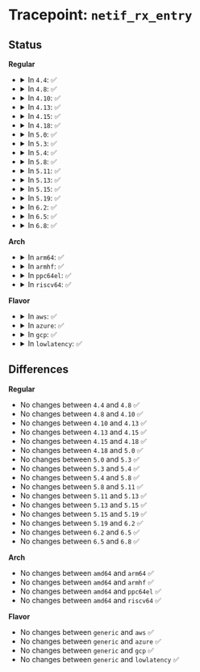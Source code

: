 # Tracepoint: <code>netif_rx_entry</code>

## Status
<b>Regular</b>
<ul>
<li>
<details>
<summary>In <code>4.4</code>: ✅</summary>

Event:

```c
struct trace_event_raw_net_dev_rx_verbose_template {
    struct trace_entry ent;
    u32 __data_loc_name;
    unsigned int napi_id;
    u16 queue_mapping;
    const void *skbaddr;
    bool vlan_tagged;
    u16 vlan_proto;
    u16 vlan_tci;
    u16 protocol;
    u8 ip_summed;
    u32 hash;
    bool l4_hash;
    unsigned int len;
    unsigned int data_len;
    unsigned int truesize;
    bool mac_header_valid;
    int mac_header;
    unsigned char nr_frags;
    u16 gso_size;
    u16 gso_type;
    char __data[0];
};
```
Function:

```c
void trace_event_raw_event_net_dev_rx_verbose_template(void *__data, const struct sk_buff *skb);
```
</details>
</li>
<li>
<details>
<summary>In <code>4.8</code>: ✅</summary>

Event:

```c
struct trace_event_raw_net_dev_rx_verbose_template {
    struct trace_entry ent;
    u32 __data_loc_name;
    unsigned int napi_id;
    u16 queue_mapping;
    const void *skbaddr;
    bool vlan_tagged;
    u16 vlan_proto;
    u16 vlan_tci;
    u16 protocol;
    u8 ip_summed;
    u32 hash;
    bool l4_hash;
    unsigned int len;
    unsigned int data_len;
    unsigned int truesize;
    bool mac_header_valid;
    int mac_header;
    unsigned char nr_frags;
    u16 gso_size;
    u16 gso_type;
    char __data[0];
};
```
Function:

```c
void trace_event_raw_event_net_dev_rx_verbose_template(void *__data, const struct sk_buff *skb);
```
</details>
</li>
<li>
<details>
<summary>In <code>4.10</code>: ✅</summary>

Event:

```c
struct trace_event_raw_net_dev_rx_verbose_template {
    struct trace_entry ent;
    u32 __data_loc_name;
    unsigned int napi_id;
    u16 queue_mapping;
    const void *skbaddr;
    bool vlan_tagged;
    u16 vlan_proto;
    u16 vlan_tci;
    u16 protocol;
    u8 ip_summed;
    u32 hash;
    bool l4_hash;
    unsigned int len;
    unsigned int data_len;
    unsigned int truesize;
    bool mac_header_valid;
    int mac_header;
    unsigned char nr_frags;
    u16 gso_size;
    u16 gso_type;
    char __data[0];
};
```
Function:

```c
void trace_event_raw_event_net_dev_rx_verbose_template(void *__data, const struct sk_buff *skb);
```
</details>
</li>
<li>
<details>
<summary>In <code>4.13</code>: ✅</summary>

Event:

```c
struct trace_event_raw_net_dev_rx_verbose_template {
    struct trace_entry ent;
    u32 __data_loc_name;
    unsigned int napi_id;
    u16 queue_mapping;
    const void *skbaddr;
    bool vlan_tagged;
    u16 vlan_proto;
    u16 vlan_tci;
    u16 protocol;
    u8 ip_summed;
    u32 hash;
    bool l4_hash;
    unsigned int len;
    unsigned int data_len;
    unsigned int truesize;
    bool mac_header_valid;
    int mac_header;
    unsigned char nr_frags;
    u16 gso_size;
    u16 gso_type;
    char __data[0];
};
```
Function:

```c
void trace_event_raw_event_net_dev_rx_verbose_template(void *__data, const struct sk_buff *skb);
```
</details>
</li>
<li>
<details>
<summary>In <code>4.15</code>: ✅</summary>

Event:

```c
struct trace_event_raw_net_dev_rx_verbose_template {
    struct trace_entry ent;
    u32 __data_loc_name;
    unsigned int napi_id;
    u16 queue_mapping;
    const void *skbaddr;
    bool vlan_tagged;
    u16 vlan_proto;
    u16 vlan_tci;
    u16 protocol;
    u8 ip_summed;
    u32 hash;
    bool l4_hash;
    unsigned int len;
    unsigned int data_len;
    unsigned int truesize;
    bool mac_header_valid;
    int mac_header;
    unsigned char nr_frags;
    u16 gso_size;
    u16 gso_type;
    char __data[0];
};
```
Function:

```c
void trace_event_raw_event_net_dev_rx_verbose_template(void *__data, const struct sk_buff *skb);
```
</details>
</li>
<li>
<details>
<summary>In <code>4.18</code>: ✅</summary>

Event:

```c
struct trace_event_raw_net_dev_rx_verbose_template {
    struct trace_entry ent;
    u32 __data_loc_name;
    unsigned int napi_id;
    u16 queue_mapping;
    const void *skbaddr;
    bool vlan_tagged;
    u16 vlan_proto;
    u16 vlan_tci;
    u16 protocol;
    u8 ip_summed;
    u32 hash;
    bool l4_hash;
    unsigned int len;
    unsigned int data_len;
    unsigned int truesize;
    bool mac_header_valid;
    int mac_header;
    unsigned char nr_frags;
    u16 gso_size;
    u16 gso_type;
    char __data[0];
};
```
Function:

```c
void trace_event_raw_event_net_dev_rx_verbose_template(void *__data, const struct sk_buff *skb);
```
</details>
</li>
<li>
<details>
<summary>In <code>5.0</code>: ✅</summary>

Event:

```c
struct trace_event_raw_net_dev_rx_verbose_template {
    struct trace_entry ent;
    u32 __data_loc_name;
    unsigned int napi_id;
    u16 queue_mapping;
    const void *skbaddr;
    bool vlan_tagged;
    u16 vlan_proto;
    u16 vlan_tci;
    u16 protocol;
    u8 ip_summed;
    u32 hash;
    bool l4_hash;
    unsigned int len;
    unsigned int data_len;
    unsigned int truesize;
    bool mac_header_valid;
    int mac_header;
    unsigned char nr_frags;
    u16 gso_size;
    u16 gso_type;
    char __data[0];
};
```
Function:

```c
void trace_event_raw_event_net_dev_rx_verbose_template(void *__data, const struct sk_buff *skb);
```
</details>
</li>
<li>
<details>
<summary>In <code>5.3</code>: ✅</summary>

Event:

```c
struct trace_event_raw_net_dev_rx_verbose_template {
    struct trace_entry ent;
    u32 __data_loc_name;
    unsigned int napi_id;
    u16 queue_mapping;
    const void *skbaddr;
    bool vlan_tagged;
    u16 vlan_proto;
    u16 vlan_tci;
    u16 protocol;
    u8 ip_summed;
    u32 hash;
    bool l4_hash;
    unsigned int len;
    unsigned int data_len;
    unsigned int truesize;
    bool mac_header_valid;
    int mac_header;
    unsigned char nr_frags;
    u16 gso_size;
    u16 gso_type;
    char __data[0];
};
```
Function:

```c
void trace_event_raw_event_net_dev_rx_verbose_template(void *__data, const struct sk_buff *skb);
```
</details>
</li>
<li>
<details>
<summary>In <code>5.4</code>: ✅</summary>

Event:

```c
struct trace_event_raw_net_dev_rx_verbose_template {
    struct trace_entry ent;
    u32 __data_loc_name;
    unsigned int napi_id;
    u16 queue_mapping;
    const void *skbaddr;
    bool vlan_tagged;
    u16 vlan_proto;
    u16 vlan_tci;
    u16 protocol;
    u8 ip_summed;
    u32 hash;
    bool l4_hash;
    unsigned int len;
    unsigned int data_len;
    unsigned int truesize;
    bool mac_header_valid;
    int mac_header;
    unsigned char nr_frags;
    u16 gso_size;
    u16 gso_type;
    char __data[0];
};
```
Function:

```c
void trace_event_raw_event_net_dev_rx_verbose_template(void *__data, const struct sk_buff *skb);
```
</details>
</li>
<li>
<details>
<summary>In <code>5.8</code>: ✅</summary>

Event:

```c
struct trace_event_raw_net_dev_rx_verbose_template {
    struct trace_entry ent;
    u32 __data_loc_name;
    unsigned int napi_id;
    u16 queue_mapping;
    const void *skbaddr;
    bool vlan_tagged;
    u16 vlan_proto;
    u16 vlan_tci;
    u16 protocol;
    u8 ip_summed;
    u32 hash;
    bool l4_hash;
    unsigned int len;
    unsigned int data_len;
    unsigned int truesize;
    bool mac_header_valid;
    int mac_header;
    unsigned char nr_frags;
    u16 gso_size;
    u16 gso_type;
    char __data[0];
};
```
Function:

```c
void trace_event_raw_event_net_dev_rx_verbose_template(void *__data, const struct sk_buff *skb);
```
</details>
</li>
<li>
<details>
<summary>In <code>5.11</code>: ✅</summary>

Event:

```c
struct trace_event_raw_net_dev_rx_verbose_template {
    struct trace_entry ent;
    u32 __data_loc_name;
    unsigned int napi_id;
    u16 queue_mapping;
    const void *skbaddr;
    bool vlan_tagged;
    u16 vlan_proto;
    u16 vlan_tci;
    u16 protocol;
    u8 ip_summed;
    u32 hash;
    bool l4_hash;
    unsigned int len;
    unsigned int data_len;
    unsigned int truesize;
    bool mac_header_valid;
    int mac_header;
    unsigned char nr_frags;
    u16 gso_size;
    u16 gso_type;
    char __data[0];
};
```
Function:

```c
void trace_event_raw_event_net_dev_rx_verbose_template(void *__data, const struct sk_buff *skb);
```
</details>
</li>
<li>
<details>
<summary>In <code>5.13</code>: ✅</summary>

Event:

```c
struct trace_event_raw_net_dev_rx_verbose_template {
    struct trace_entry ent;
    u32 __data_loc_name;
    unsigned int napi_id;
    u16 queue_mapping;
    const void *skbaddr;
    bool vlan_tagged;
    u16 vlan_proto;
    u16 vlan_tci;
    u16 protocol;
    u8 ip_summed;
    u32 hash;
    bool l4_hash;
    unsigned int len;
    unsigned int data_len;
    unsigned int truesize;
    bool mac_header_valid;
    int mac_header;
    unsigned char nr_frags;
    u16 gso_size;
    u16 gso_type;
    char __data[0];
};
```
Function:

```c
void trace_event_raw_event_net_dev_rx_verbose_template(void *__data, const struct sk_buff *skb);
```
</details>
</li>
<li>
<details>
<summary>In <code>5.15</code>: ✅</summary>

Event:

```c
struct trace_event_raw_net_dev_rx_verbose_template {
    struct trace_entry ent;
    u32 __data_loc_name;
    unsigned int napi_id;
    u16 queue_mapping;
    const void *skbaddr;
    bool vlan_tagged;
    u16 vlan_proto;
    u16 vlan_tci;
    u16 protocol;
    u8 ip_summed;
    u32 hash;
    bool l4_hash;
    unsigned int len;
    unsigned int data_len;
    unsigned int truesize;
    bool mac_header_valid;
    int mac_header;
    unsigned char nr_frags;
    u16 gso_size;
    u16 gso_type;
    char __data[0];
};
```
Function:

```c
void trace_event_raw_event_net_dev_rx_verbose_template(void *__data, const struct sk_buff *skb);
```
</details>
</li>
<li>
<details>
<summary>In <code>5.19</code>: ✅</summary>

Event:

```c
struct trace_event_raw_net_dev_rx_verbose_template {
    struct trace_entry ent;
    u32 __data_loc_name;
    unsigned int napi_id;
    u16 queue_mapping;
    const void *skbaddr;
    bool vlan_tagged;
    u16 vlan_proto;
    u16 vlan_tci;
    u16 protocol;
    u8 ip_summed;
    u32 hash;
    bool l4_hash;
    unsigned int len;
    unsigned int data_len;
    unsigned int truesize;
    bool mac_header_valid;
    int mac_header;
    unsigned char nr_frags;
    u16 gso_size;
    u16 gso_type;
    char __data[0];
};
```
Function:

```c
void trace_event_raw_event_net_dev_rx_verbose_template(void *__data, const struct sk_buff *skb);
```
</details>
</li>
<li>
<details>
<summary>In <code>6.2</code>: ✅</summary>

Event:

```c
struct trace_event_raw_net_dev_rx_verbose_template {
    struct trace_entry ent;
    u32 __data_loc_name;
    unsigned int napi_id;
    u16 queue_mapping;
    const void *skbaddr;
    bool vlan_tagged;
    u16 vlan_proto;
    u16 vlan_tci;
    u16 protocol;
    u8 ip_summed;
    u32 hash;
    bool l4_hash;
    unsigned int len;
    unsigned int data_len;
    unsigned int truesize;
    bool mac_header_valid;
    int mac_header;
    unsigned char nr_frags;
    u16 gso_size;
    u16 gso_type;
    char __data[0];
};
```
Function:

```c
void trace_event_raw_event_net_dev_rx_verbose_template(void *__data, const struct sk_buff *skb);
```
</details>
</li>
<li>
<details>
<summary>In <code>6.5</code>: ✅</summary>

Event:

```c
struct trace_event_raw_net_dev_rx_verbose_template {
    struct trace_entry ent;
    u32 __data_loc_name;
    unsigned int napi_id;
    u16 queue_mapping;
    const void *skbaddr;
    bool vlan_tagged;
    u16 vlan_proto;
    u16 vlan_tci;
    u16 protocol;
    u8 ip_summed;
    u32 hash;
    bool l4_hash;
    unsigned int len;
    unsigned int data_len;
    unsigned int truesize;
    bool mac_header_valid;
    int mac_header;
    unsigned char nr_frags;
    u16 gso_size;
    u16 gso_type;
    char __data[0];
};
```
Function:

```c
void trace_event_raw_event_net_dev_rx_verbose_template(void *__data, const struct sk_buff *skb);
```
</details>
</li>
<li>
<details>
<summary>In <code>6.8</code>: ✅</summary>

Event:

```c
struct trace_event_raw_net_dev_rx_verbose_template {
    struct trace_entry ent;
    u32 __data_loc_name;
    unsigned int napi_id;
    u16 queue_mapping;
    const void *skbaddr;
    bool vlan_tagged;
    u16 vlan_proto;
    u16 vlan_tci;
    u16 protocol;
    u8 ip_summed;
    u32 hash;
    bool l4_hash;
    unsigned int len;
    unsigned int data_len;
    unsigned int truesize;
    bool mac_header_valid;
    int mac_header;
    unsigned char nr_frags;
    u16 gso_size;
    u16 gso_type;
    char __data[0];
};
```
Function:

```c
void trace_event_raw_event_net_dev_rx_verbose_template(void *__data, const struct sk_buff *skb);
```
</details>
</li>
</ul>
<b>Arch</b>
<ul>
<li>
<details>
<summary>In <code>arm64</code>: ✅</summary>

Event:

```c
struct trace_event_raw_net_dev_rx_verbose_template {
    struct trace_entry ent;
    u32 __data_loc_name;
    unsigned int napi_id;
    u16 queue_mapping;
    const void *skbaddr;
    bool vlan_tagged;
    u16 vlan_proto;
    u16 vlan_tci;
    u16 protocol;
    u8 ip_summed;
    u32 hash;
    bool l4_hash;
    unsigned int len;
    unsigned int data_len;
    unsigned int truesize;
    bool mac_header_valid;
    int mac_header;
    unsigned char nr_frags;
    u16 gso_size;
    u16 gso_type;
    char __data[0];
};
```
Function:

```c
void trace_event_raw_event_net_dev_rx_verbose_template(void *__data, const struct sk_buff *skb);
```
</details>
</li>
<li>
<details>
<summary>In <code>armhf</code>: ✅</summary>

Event:

```c
struct trace_event_raw_net_dev_rx_verbose_template {
    struct trace_entry ent;
    u32 __data_loc_name;
    unsigned int napi_id;
    u16 queue_mapping;
    const void *skbaddr;
    bool vlan_tagged;
    u16 vlan_proto;
    u16 vlan_tci;
    u16 protocol;
    u8 ip_summed;
    u32 hash;
    bool l4_hash;
    unsigned int len;
    unsigned int data_len;
    unsigned int truesize;
    bool mac_header_valid;
    int mac_header;
    unsigned char nr_frags;
    u16 gso_size;
    u16 gso_type;
    char __data[0];
};
```
Function:

```c
void trace_event_raw_event_net_dev_rx_verbose_template(void *__data, const struct sk_buff *skb);
```
</details>
</li>
<li>
<details>
<summary>In <code>ppc64el</code>: ✅</summary>

Event:

```c
struct trace_event_raw_net_dev_rx_verbose_template {
    struct trace_entry ent;
    u32 __data_loc_name;
    unsigned int napi_id;
    u16 queue_mapping;
    const void *skbaddr;
    bool vlan_tagged;
    u16 vlan_proto;
    u16 vlan_tci;
    u16 protocol;
    u8 ip_summed;
    u32 hash;
    bool l4_hash;
    unsigned int len;
    unsigned int data_len;
    unsigned int truesize;
    bool mac_header_valid;
    int mac_header;
    unsigned char nr_frags;
    u16 gso_size;
    u16 gso_type;
    char __data[0];
};
```
Function:

```c
void trace_event_raw_event_net_dev_rx_verbose_template(void *__data, const struct sk_buff *skb);
```
</details>
</li>
<li>
<details>
<summary>In <code>riscv64</code>: ✅</summary>

Event:

```c
struct trace_event_raw_net_dev_rx_verbose_template {
    struct trace_entry ent;
    u32 __data_loc_name;
    unsigned int napi_id;
    u16 queue_mapping;
    const void *skbaddr;
    bool vlan_tagged;
    u16 vlan_proto;
    u16 vlan_tci;
    u16 protocol;
    u8 ip_summed;
    u32 hash;
    bool l4_hash;
    unsigned int len;
    unsigned int data_len;
    unsigned int truesize;
    bool mac_header_valid;
    int mac_header;
    unsigned char nr_frags;
    u16 gso_size;
    u16 gso_type;
    char __data[0];
};
```
Function:

```c
void trace_event_raw_event_net_dev_rx_verbose_template(void *__data, const struct sk_buff *skb);
```
</details>
</li>
</ul>
<b>Flavor</b>
<ul>
<li>
<details>
<summary>In <code>aws</code>: ✅</summary>

Event:

```c
struct trace_event_raw_net_dev_rx_verbose_template {
    struct trace_entry ent;
    u32 __data_loc_name;
    unsigned int napi_id;
    u16 queue_mapping;
    const void *skbaddr;
    bool vlan_tagged;
    u16 vlan_proto;
    u16 vlan_tci;
    u16 protocol;
    u8 ip_summed;
    u32 hash;
    bool l4_hash;
    unsigned int len;
    unsigned int data_len;
    unsigned int truesize;
    bool mac_header_valid;
    int mac_header;
    unsigned char nr_frags;
    u16 gso_size;
    u16 gso_type;
    char __data[0];
};
```
Function:

```c
void trace_event_raw_event_net_dev_rx_verbose_template(void *__data, const struct sk_buff *skb);
```
</details>
</li>
<li>
<details>
<summary>In <code>azure</code>: ✅</summary>

Event:

```c
struct trace_event_raw_net_dev_rx_verbose_template {
    struct trace_entry ent;
    u32 __data_loc_name;
    unsigned int napi_id;
    u16 queue_mapping;
    const void *skbaddr;
    bool vlan_tagged;
    u16 vlan_proto;
    u16 vlan_tci;
    u16 protocol;
    u8 ip_summed;
    u32 hash;
    bool l4_hash;
    unsigned int len;
    unsigned int data_len;
    unsigned int truesize;
    bool mac_header_valid;
    int mac_header;
    unsigned char nr_frags;
    u16 gso_size;
    u16 gso_type;
    char __data[0];
};
```
Function:

```c
void trace_event_raw_event_net_dev_rx_verbose_template(void *__data, const struct sk_buff *skb);
```
</details>
</li>
<li>
<details>
<summary>In <code>gcp</code>: ✅</summary>

Event:

```c
struct trace_event_raw_net_dev_rx_verbose_template {
    struct trace_entry ent;
    u32 __data_loc_name;
    unsigned int napi_id;
    u16 queue_mapping;
    const void *skbaddr;
    bool vlan_tagged;
    u16 vlan_proto;
    u16 vlan_tci;
    u16 protocol;
    u8 ip_summed;
    u32 hash;
    bool l4_hash;
    unsigned int len;
    unsigned int data_len;
    unsigned int truesize;
    bool mac_header_valid;
    int mac_header;
    unsigned char nr_frags;
    u16 gso_size;
    u16 gso_type;
    char __data[0];
};
```
Function:

```c
void trace_event_raw_event_net_dev_rx_verbose_template(void *__data, const struct sk_buff *skb);
```
</details>
</li>
<li>
<details>
<summary>In <code>lowlatency</code>: ✅</summary>

Event:

```c
struct trace_event_raw_net_dev_rx_verbose_template {
    struct trace_entry ent;
    u32 __data_loc_name;
    unsigned int napi_id;
    u16 queue_mapping;
    const void *skbaddr;
    bool vlan_tagged;
    u16 vlan_proto;
    u16 vlan_tci;
    u16 protocol;
    u8 ip_summed;
    u32 hash;
    bool l4_hash;
    unsigned int len;
    unsigned int data_len;
    unsigned int truesize;
    bool mac_header_valid;
    int mac_header;
    unsigned char nr_frags;
    u16 gso_size;
    u16 gso_type;
    char __data[0];
};
```
Function:

```c
void trace_event_raw_event_net_dev_rx_verbose_template(void *__data, const struct sk_buff *skb);
```
</details>
</li>
</ul>

## Differences
<b>Regular</b>
<ul>
<li>
No changes between <code>4.4</code> and <code>4.8</code> ✅
</li>
<li>
No changes between <code>4.8</code> and <code>4.10</code> ✅
</li>
<li>
No changes between <code>4.10</code> and <code>4.13</code> ✅
</li>
<li>
No changes between <code>4.13</code> and <code>4.15</code> ✅
</li>
<li>
No changes between <code>4.15</code> and <code>4.18</code> ✅
</li>
<li>
No changes between <code>4.18</code> and <code>5.0</code> ✅
</li>
<li>
No changes between <code>5.0</code> and <code>5.3</code> ✅
</li>
<li>
No changes between <code>5.3</code> and <code>5.4</code> ✅
</li>
<li>
No changes between <code>5.4</code> and <code>5.8</code> ✅
</li>
<li>
No changes between <code>5.8</code> and <code>5.11</code> ✅
</li>
<li>
No changes between <code>5.11</code> and <code>5.13</code> ✅
</li>
<li>
No changes between <code>5.13</code> and <code>5.15</code> ✅
</li>
<li>
No changes between <code>5.15</code> and <code>5.19</code> ✅
</li>
<li>
No changes between <code>5.19</code> and <code>6.2</code> ✅
</li>
<li>
No changes between <code>6.2</code> and <code>6.5</code> ✅
</li>
<li>
No changes between <code>6.5</code> and <code>6.8</code> ✅
</li>
</ul>
<b>Arch</b>
<ul>
<li>
No changes between <code>amd64</code> and <code>arm64</code> ✅
</li>
<li>
No changes between <code>amd64</code> and <code>armhf</code> ✅
</li>
<li>
No changes between <code>amd64</code> and <code>ppc64el</code> ✅
</li>
<li>
No changes between <code>amd64</code> and <code>riscv64</code> ✅
</li>
</ul>
<b>Flavor</b>
<ul>
<li>
No changes between <code>generic</code> and <code>aws</code> ✅
</li>
<li>
No changes between <code>generic</code> and <code>azure</code> ✅
</li>
<li>
No changes between <code>generic</code> and <code>gcp</code> ✅
</li>
<li>
No changes between <code>generic</code> and <code>lowlatency</code> ✅
</li>
</ul>
